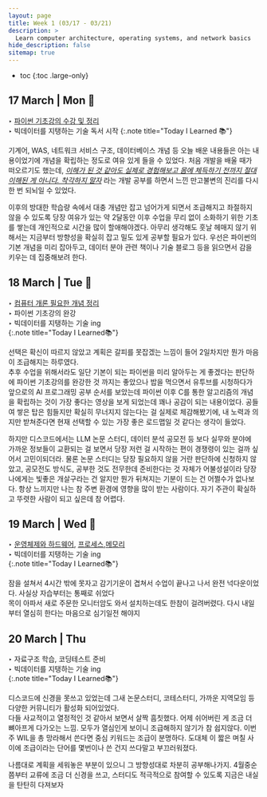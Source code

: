 ```yaml
---
layout: page
title: Week 1 (03/17 - 03/21)
description: >
  Learn computer architecture, operating systems, and network basics
hide_description: false
sitemap: true
---
```


* toc
{:toc .large-only}
## 17 March | Mon 🙂

‣ [파이썬 기초강의 수강 및 정리](/development/python/2025-03-17-python-01개념정리/) <br>‣ 빅데이터를 지탱하는 기술 독서 시작
{:.note title="Today I Learned 📚"}

기계어, WAS, 네트워크 서비스 구조, 데이터베이스 개념 등 오늘 배운 내용들은 아는 내용이었기에 개념을 확립하는 정도로 여유 있게 들을 수 있었다. 처음 개발을 배울 때가 떠오르기도 했는데, *<u>이해가 된 것 같아도 실제로 경험해보고 몸에 체득하기 전까지 절대 이해된 게 아니다. 착각하지 말자</u>* 라는 개발 공부를 하면서 느낀 만고불변의 진리를 다시 한 번 되뇌일 수 있었다. 

이후의 방대한 학습량 속에서 대충 개념만 잡고 넘어가게 되면서 조급해지고 좌절하지 않을 수 있도록 당장 여유가 있는 약 2달동안 이후 수업을 무리 없이 소화하기 위한 기초를 쌓는데 개인적으로 시간을 많이 할애해야겠다. 아무리 생각해도 훗날 헤매지 않기 위해서는 지금부터 방향성을 확실히 잡고 밀도 있게 공부할 필요가 있다. 우선은 파이썬의 기본 개념을 미리 잡아두고, 데이터 분야 관련 책이나 기술 블로그 등을 읽으면서 감을 키우는 데 집중해보려 한다.

## 18 March | Tue 🤔

‣ [컴퓨터 개론 필요한 개념 정리](cse/2025-03-18-cse-1컴퓨터언어/)<br>‣ 파이썬 기초강의 완강<br>‣ 빅데이터를 지탱하는 기술 ing<br>
{:.note title="Today I Learned📚"}

선택은 확신이 따르지 않았고 계획은 갈피를 못잡겠는 느낌이 들어 2일차지만 뭔가 마음이 조급해지는 하루였다. <br> 추후 수업을 위해서라도 일단 기본이 되는 파이썬을 미리 알아두는 게 좋겠다는 판단하에 파이썬 기초강의를 완강한 것 까지는 좋았으나 밥을 먹으면서 유투브를 시청하다가 앞으로의 AI 프로그래밍 공부 순서를 보았는데 파이썬 이후 C를 통한 알고리즘의 개념을 확립하는 것이 가장 좋다는 영상을 보게 되었는데 꽤나 공감이 되는 내용이었다. 공들여 쌓은 탑은 힘들지만 확실히 무너지지 않는다는 걸 실제로 체감해봤기에, 내 노력과 의지만 받쳐준다면 현재 선택할 수 있는 가장 좋은 로드맵일 것 같다는 생각이 들었다.  

하지만 디스코드에서는 LLM 논문 스터디, 데이터 분석 공모전 등 보다 실무와 분야에 가까운 정보들이 교환되는 걸 보면서 당장 저런 걸 시작하는 편이 경쟁령이 있는 걸까 싶어서 고민이되더라. 물론 논문 스터디는 당장 필요하지 않을 거란 판단하에 신청하지 않았고, 공모전도 방식도, 공부한 것도 전무한데 준비한다는 것 자체가 어불성설이라 당장 나에게는 빛좋은 개살구라는 건 알지만 뭔가 뒤쳐지는 기분이 드는 건 어쩔수가 없나보다. 항상 느끼지만 나는 참 주변 환경에 영향을 많이 받는 사람이다. 자기 주관이 확실하고 뚜렷한 사람이 되고 싶은데 참 어렵다. 

## 19 March | Wed 🤧

‣ [운영체제와 하드웨어](cse/2025-03-19-cse-2컴퓨터하드웨어와-운영체제/), [프로세스](/cse/2025-03-19-cse-3프로세스/),[메모리](cse/2025-03-19-cse-4메모리/)<br>‣ 빅데이터를 지탱하는 기술 ing<br>
{:.note title="Today I Learned📚"}

잠을 설쳐서 4시간 밖에 못자고 감기기운이 겹쳐서 수업이 끝나고 나서 완전 넉다운이었다. 사실상 자습부터는 통째로 쉬었다<br>목이 아파서 새로 주문한 모니터암도 와서 설치하는데도 한참이 걸려버렸다. 다시 내일부터 열심히 한다는 마음으로 심기일전 해야지

## 20 March | Thu 

‣ 자료구조 학습, 코딩테스트 준비<br>‣ 빅데이터를 지탱하는 기술 ing<br>
{:.note title="Today I Learned📚"}

디스코드에 신경을 못쓰고 있었는데 그새 논문스터디, 코테스터디, 가까운 지역모임 등 다양한 커뮤니티가 활성화 되어있었다.<br>다들 사교적이고 열정적인 것 같아서 보면서 살짝 흠칫했다. 어제 쉬어버린 게 조금 더 뼈아프게 다가오는 느낌. 모두가 열심인게 보이니 조급해하지 않기가 참 쉽지않다. 이번 주 WIL을 총 망라해서 쓴다면 중심 키워드는 조급이 분명하다. 도대체 이 짧은 며칠 사이에 조급이라는 단어를 몇번이나 쓴 건지 쓰다말고 부끄러워졌다.

나름대로 계획을 세워놓은 부분이 있으니 그 방향성대로 차분히 공부해나가지. 4월중순 쯤부터 교류에 조금 더 신경을 쓰고, 스터디도 적극적으로 참여할 수 있도록 지금은 내실을 탄탄히 다져보자

